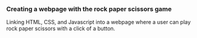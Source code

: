 ### Creating a webpage with the rock paper scissors game

Linking HTML, CSS, and Javascript into a webpage where a user can play rock paper scissors with a click of a button. 
